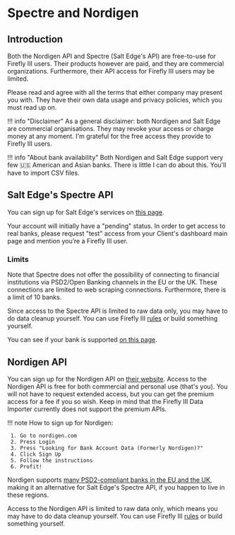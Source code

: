 # Spectre and Nordigen

## Introduction

Both the Nordigen API and Spectre (Salt Edge's API) are free-to-use for Firefly III users. Their products however are paid, and they are commercial organizations. Furthermore, their API access for Firefly III users may be limited.

Please read and agree with all the terms that either company may present you with. They have their own data usage and privacy policies, which you must read up on.

!!! info "Disclaimer"
    As a general disclaimer: both Nordigen and Salt Edge are commercial organisations. They may revoke your access or charge money at any moment. I'm grateful for the free access they provide to Firefly III users.

!!! info "About bank availability"
    Both Nordigen and Salt Edge support very few 🇺🇸 American and Asian banks. There is little I can do about this. You'll have to import CSV files.

## Salt Edge's Spectre API

You can sign up for Salt Edge's services on [this page](https://www.saltedge.com/client_users/sign_up).

Your account will initially have a "pending" status. In order to get access to real banks, please request "test" access from your Client's dashboard main page and mention you’re a Firefly III user.

### Limits

Note that Spectre does not offer the possibility of connecting to financial institutions via PSD2/Open Banking channels in the EU or the UK. These connections are limited to web scraping connections. Furthermore, there is a limit of 10 banks.

Since access to the Spectre API is limited to raw data only, you may have to do data cleanup yourself. You can use Firefly III [rules](../../firefly-iii/features/rules.md) or build something yourself.

You can see if your bank is supported [on this page](https://www.saltedge.com/products/spectre/countries?channel%5B%5D=non_regulated).

## Nordigen API

You can sign up for the Nordigen API on [their website](https://nordigen.com/en/). Access to the Nordigen API is free for both commercial and personal use (that's you). You will not have to request extended access, but you can get the premium access for a fee if you so wish. Keep in mind that the Firefly III Data Importer currently does not support the premium APIs.

!!! note
    How to sign up for Nordigen:

     1. Go to nordigen.com
     2. Press Login
     3. Press "Looking for Bank Account Data (Formerly Nordigen)?"
     4. Click Sign Up
     5. Follow the instructions
     6. Profit!

Nordigen supports [many PSD2-compliant banks in the EU and the UK](https://nordigen.com/en/coverage/), making it an alternative for Salt Edge's Spectre API, if you happen to live in these regions.

Access to the Nordigen API is limited to raw data only, which means you may have to do data cleanup yourself. You can use Firefly III [rules](../../firefly-iii/features/rules.md) or build something yourself.
